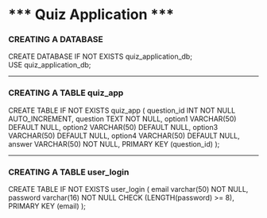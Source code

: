 # *** Quiz Application ***


### CREATING A DATABASE

CREATE DATABASE IF NOT EXISTS quiz_application_db;                                               
USE quiz_application_db;

_____________________________________________________________
### CREATING A TABLE quiz_app

CREATE TABLE IF NOT EXISTS quiz_app (
question_id INT NOT NULL AUTO_INCREMENT,
question TEXT NOT NULL,
option1 VARCHAR(50) DEFAULT NULL,
option2 VARCHAR(50) DEFAULT NULL,
option3 VARCHAR(50) DEFAULT NULL,
option4 VARCHAR(50) DEFAULT NULL,
answer VARCHAR(50) NOT NULL,
PRIMARY KEY (question_id)
);

______________________________________________________________
### CREATING A TABLE user_login

CREATE TABLE IF NOT EXISTS user_login (
email varchar(50) NOT NULL,
password varchar(16) NOT NULL CHECK (LENGTH(password) >= 8),
PRIMARY KEY (email)
);
